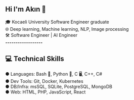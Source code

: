 ## Hi I'm Akın 👋
🎓 Kocaeli University Software Engineer graduate  
🌐 Deep learning, Machine learning, NLP, Image processing  
🛠️ Software Engineer | AI Engineer  
**------------------**





  
**💻 Technical Skills**  
---  

● Languages: Bash 🐚, Python 🐍, C 🖥️, C++, C#  
● Dev Tools: Git, Docker, Kubernetes  
● DB/Infra: msSQL, SQLite, PostgreSQL, MongoDB  
● Web: HTML, PHP, JavaScript, React

<!--
**akinkarlitepe/akinkarlitepe** is a ✨ _special_ ✨ repository because its `README.md` (this file) appears on your GitHub profile.

Here are some ideas to get you started:

- 🔭 I’m currently working on ...
- 🌱 I’m currently learning ...
- 👯 I’m looking to collaborate on ...
- 🤔 I’m looking for help with ...
- 💬 Ask me about ...
- 📫 How to reach me: ...
- 😄 Pronouns: ...
- ⚡ Fun fact: ...
-->
